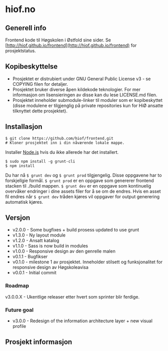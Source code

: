 # hiof.no

## Generell info

Frontend kode til Høgskolen i Østfold sine sider. Se [http://hiof.github.io/frontend](http://hiof.github.io/frontend) for prosjektstatus.


## Kopibeskyttelse


- Prosjektet er distrubiert under GNU General Public License v3 - se COPYING filen for detaljer. 
- Prosjektet bruker diverse åpen kildekode teknologier. For mer informasjon om lisensieringen av disse kan du lese LICENSE.md filen.
- Prosjektet inneholder submodule-linker til moduler som er kopibeskyttet (disse modulene er tilgjenglig på private repositories kun for HiØ ansatte tilknyttet dette prosjektet).


## Installasjon

    $ git clone https://github.com/hiof/frontend.git
    # Kloner prosjektet inn i din nåværende lokale mappe.

Installer [Node.js](http://nodejs.org) hvis du ikke allerede har det installert.

    $ sudo npm install -g grunt-cli
    $ npm install

Du har nå `$ grunt dev` og `$ grunt prod` tilgjengelig. Disse oppgavene har to forskjellgie formål. `$ grunt prod` er en oppgave som genererer frontend stacken til ./build mappen. `$ grunt dev` er en oppgave som kontinuelig overvåker endringer i dine assets filer for å se om de endres. Hvis en asset fil endres når `$ grunt dev` tråden kjøres vil oppgaver for output generering automatisk kjøres.

## Versjon

* v2.0.0 - Some bugfixes + build prosess updated to use grunt
* v1.3.0 - Ny layout module
* v1.2.0 - Ansatt katalog
* v1.1.0 - Sass is now build in modules
* v1.0.0 - Responsive design av den genrelle malen
* v0.1.1 - Bugfikser
* v0.1.0 - milestone 1 av prosjektet. Inneholder stilsett og funksjonalitet for responsive design av Høgskoleavisa
* v0.0.1 - Initial commit

### Roadmap

v3.0.0.X - Ukentlige releaser etter hvert som sprinter blir ferdige.




### Future goal

* v3.0.0 - Redesign of the information architecture layer + new visual profile 


## Prosjekt informasjon

